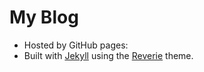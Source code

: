 # My Blog

- Hosted by GitHub pages: 
- Built with [Jekyll](https://jekyllrb.com/) using the [Reverie](https://github.com/amitmerchant1990/reverie) theme.
